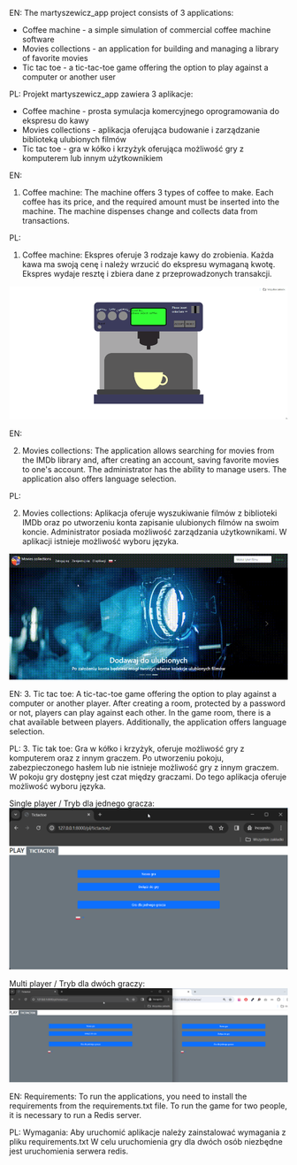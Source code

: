 EN:
  The martyszewicz_app project consists of 3 applications:
  - Coffee machine - a simple simulation of commercial coffee machine software
  - Movies collections - an application for building and managing a library of favorite movies
  - Tic tac toe - a tic-tac-toe game offering the option to play against a computer or another user

PL:
  Projekt martyszewicz_app zawiera 3 aplikacje:
  - Coffee machine - prosta symulacja komercyjnego oprogramowania do ekspresu do kawy
  - Movies collections - aplikacja oferująca budowanie i zarządzanie biblioteką ulubionych filmów
  - Tic tac toe - gra w kółko i krzyżyk oferująca możliwość gry z komputerem lub innym użytkownikiem

EN:
  1. Coffee machine:
  The machine offers 3 types of coffee to make. Each coffee has its price, and the required amount must be inserted into the machine. The machine dispenses change and collects data from transactions.

PL:
  1. Coffee machine:
  Ekspres oferuje 3 rodzaje kawy do zrobienia. Każda kawa ma swoją cenę i należy wrzucić do ekspresu wymaganą kwotę. Ekspres wydaje resztę i zbiera dane z przeprowadzonych transakcji.

  ![Coffee_machine](images/coffee_machine.gif)

EN:

  2. Movies collections:
  The application allows searching for movies from the IMDb library and, after creating an account, saving favorite movies to one's account. The administrator has the ability to manage users.
  The application also offers language selection.
  
PL:

  2. Movies collections:
  Aplikacja oferuje wyszukiwanie filmów z biblioteki IMDb oraz po utworzeniu konta zapisanie ulubionych filmów na swoim koncie. Administrator posiada możliwość zarządzania użytkownikami.
  W aplikacji istnieje możliwość wyboru języka.
  
![Movies_collections](images/movies_collection.gif)

EN:
  3. Tic tac toe:
  A tic-tac-toe game offering the option to play against a computer or another player. After creating a room, protected by a password or not, players can play against each other. In the game room, there is a chat   available between players.
  Additionally, the application offers language selection.
  
PL:
  3. Tic tak toe:
  Gra w kółko i krzyżyk, oferuje możliwość gry z komputerem oraz z innym graczem. 
  Po utworzeniu pokoju, zabezpieczonego hasłem lub nie istnieje możliwość gry z innym graczem. W pokoju gry dostępny jest czat między graczami.
  Do tego aplikacja oferuje możliwość wyboru języka.


  Single player / Tryb dla jednego gracza:
  ![Tictactoe singleplayer](images/tictactoe_singleplayer.gif)

  Multi player / Tryb dla dwóch graczy:
  ![Tictactoe_multiplayer](images/tictactoe_multiplayer.gif)

EN:
  Requirements:
  To run the applications, you need to install the requirements from the requirements.txt file.
  To run the game for two people, it is necessary to run a Redis server.
  
PL:
  Wymagania:
  Aby uruchomić aplikacje należy zainstalować wymagania z pliku requirements.txt
  W celu uruchomienia gry dla dwóch osób niezbędne jest uruchomienia serwera redis.

